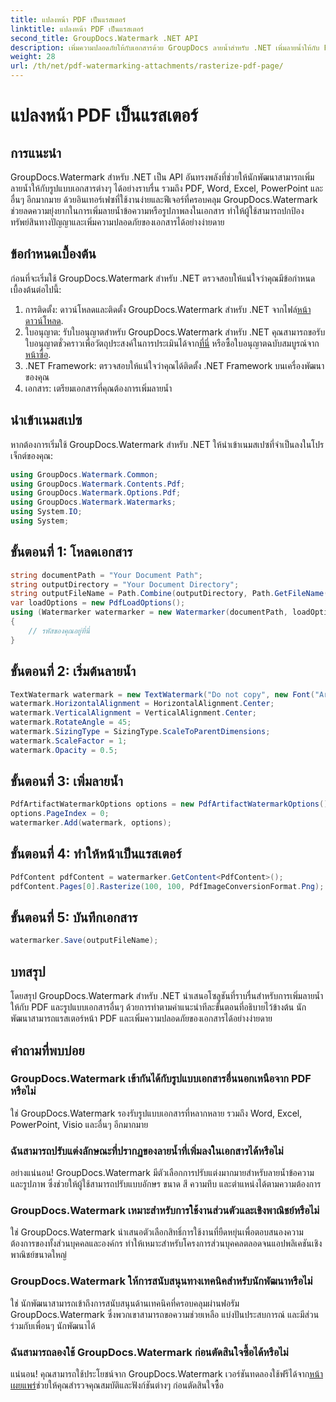 ```yaml
---
title: แปลงหน้า PDF เป็นแรสเตอร์
linktitle: แปลงหน้า PDF เป็นแรสเตอร์
second_title: GroupDocs.Watermark .NET API
description: เพิ่มความปลอดภัยให้กับเอกสารด้วย GroupDocs ลายน้ำสำหรับ .NET เพิ่มลายน้ำให้กับ PDF และรูปแบบอื่นๆ ได้อย่างราบรื่น
weight: 28
url: /th/net/pdf-watermarking-attachments/rasterize-pdf-page/
---
```


# แปลงหน้า PDF เป็นแรสเตอร์

## การแนะนำ
GroupDocs.Watermark สำหรับ .NET เป็น API อันทรงพลังที่ช่วยให้นักพัฒนาสามารถเพิ่มลายน้ำให้กับรูปแบบเอกสารต่างๆ ได้อย่างราบรื่น รวมถึง PDF, Word, Excel, PowerPoint และอื่นๆ อีกมากมาย ด้วยอินเทอร์เฟซที่ใช้งานง่ายและฟีเจอร์ที่ครอบคลุม GroupDocs.Watermark ช่วยลดความยุ่งยากในการเพิ่มลายน้ำข้อความหรือรูปภาพลงในเอกสาร ทำให้ผู้ใช้สามารถปกป้องทรัพย์สินทางปัญญาและเพิ่มความปลอดภัยของเอกสารได้อย่างง่ายดาย
## ข้อกำหนดเบื้องต้น
ก่อนที่จะเริ่มใช้ GroupDocs.Watermark สำหรับ .NET ตรวจสอบให้แน่ใจว่าคุณมีข้อกำหนดเบื้องต้นต่อไปนี้:
1. การติดตั้ง: ดาวน์โหลดและติดตั้ง GroupDocs.Watermark สำหรับ .NET จากไฟล์[หน้าดาวน์โหลด](https://releases.groupdocs.com/Watermark/net/).
2.  ใบอนุญาต: รับใบอนุญาตสำหรับ GroupDocs.Watermark สำหรับ .NET คุณสามารถขอรับใบอนุญาตชั่วคราวเพื่อวัตถุประสงค์ในการประเมินได้จาก[ที่นี่](https://purchase.groupdocs.com/temporary-license/) หรือซื้อใบอนุญาตฉบับสมบูรณ์จาก[หน้าซื้อ](https://purchase.groupdocs.com/buy).
3. .NET Framework: ตรวจสอบให้แน่ใจว่าคุณได้ติดตั้ง .NET Framework บนเครื่องพัฒนาของคุณ
4. เอกสาร: เตรียมเอกสารที่คุณต้องการเพิ่มลายน้ำ

## นำเข้าเนมสเปซ
หากต้องการเริ่มใช้ GroupDocs.Watermark สำหรับ .NET ให้นำเข้าเนมสเปซที่จำเป็นลงในโปรเจ็กต์ของคุณ:
```csharp
using GroupDocs.Watermark.Common;
using GroupDocs.Watermark.Contents.Pdf;
using GroupDocs.Watermark.Options.Pdf;
using GroupDocs.Watermark.Watermarks;
using System.IO;
using System;
```
## ขั้นตอนที่ 1: โหลดเอกสาร
```csharp
string documentPath = "Your Document Path";
string outputDirectory = "Your Document Directory";
string outputFileName = Path.Combine(outputDirectory, Path.GetFileName(documentPath));
var loadOptions = new PdfLoadOptions();
using (Watermarker watermarker = new Watermarker(documentPath, loadOptions))
{
    // รหัสของคุณอยู่ที่นี่
}
```
## ขั้นตอนที่ 2: เริ่มต้นลายน้ำ
```csharp
TextWatermark watermark = new TextWatermark("Do not copy", new Font("Arial", 8));
watermark.HorizontalAlignment = HorizontalAlignment.Center;
watermark.VerticalAlignment = VerticalAlignment.Center;
watermark.RotateAngle = 45;
watermark.SizingType = SizingType.ScaleToParentDimensions;
watermark.ScaleFactor = 1;
watermark.Opacity = 0.5;
```
## ขั้นตอนที่ 3: เพิ่มลายน้ำ
```csharp
PdfArtifactWatermarkOptions options = new PdfArtifactWatermarkOptions();
options.PageIndex = 0;
watermarker.Add(watermark, options);
```
## ขั้นตอนที่ 4: ทำให้หน้าเป็นแรสเตอร์
```csharp
PdfContent pdfContent = watermarker.GetContent<PdfContent>();
pdfContent.Pages[0].Rasterize(100, 100, PdfImageConversionFormat.Png);
```
## ขั้นตอนที่ 5: บันทึกเอกสาร
```csharp
watermarker.Save(outputFileName);
```

## บทสรุป
โดยสรุป GroupDocs.Watermark สำหรับ .NET นำเสนอโซลูชันที่ราบรื่นสำหรับการเพิ่มลายน้ำให้กับ PDF และรูปแบบเอกสารอื่นๆ ด้วยการทำตามคำแนะนำทีละขั้นตอนที่อธิบายไว้ข้างต้น นักพัฒนาสามารถแรสเตอร์หน้า PDF และเพิ่มความปลอดภัยของเอกสารได้อย่างง่ายดาย
## คำถามที่พบบ่อย
### GroupDocs.Watermark เข้ากันได้กับรูปแบบเอกสารอื่นนอกเหนือจาก PDF หรือไม่
ใช่ GroupDocs.Watermark รองรับรูปแบบเอกสารที่หลากหลาย รวมถึง Word, Excel, PowerPoint, Visio และอื่นๆ อีกมากมาย
### ฉันสามารถปรับแต่งลักษณะที่ปรากฏของลายน้ำที่เพิ่มลงในเอกสารได้หรือไม่
อย่างแน่นอน! GroupDocs.Watermark มีตัวเลือกการปรับแต่งมากมายสำหรับลายน้ำข้อความและรูปภาพ ซึ่งช่วยให้ผู้ใช้สามารถปรับแบบอักษร ขนาด สี ความทึบ และตำแหน่งได้ตามความต้องการ
### GroupDocs.Watermark เหมาะสำหรับการใช้งานส่วนตัวและเชิงพาณิชย์หรือไม่
ใช่ GroupDocs.Watermark นำเสนอตัวเลือกสิทธิ์การใช้งานที่ยืดหยุ่นเพื่อตอบสนองความต้องการของทั้งส่วนบุคคลและองค์กร ทำให้เหมาะสำหรับโครงการส่วนบุคคลตลอดจนแอปพลิเคชันเชิงพาณิชย์ขนาดใหญ่
### GroupDocs.Watermark ให้การสนับสนุนทางเทคนิคสำหรับนักพัฒนาหรือไม่
ใช่ นักพัฒนาสามารถเข้าถึงการสนับสนุนด้านเทคนิคที่ครอบคลุมผ่านฟอรัม GroupDocs.Watermark ซึ่งพวกเขาสามารถขอความช่วยเหลือ แบ่งปันประสบการณ์ และมีส่วนร่วมกับเพื่อนๆ นักพัฒนาได้
### ฉันสามารถลองใช้ GroupDocs.Watermark ก่อนตัดสินใจซื้อได้หรือไม่
แน่นอน! คุณสามารถใช้ประโยชน์จาก GroupDocs.Watermark เวอร์ชันทดลองใช้ฟรีได้จาก[หน้าเผยแพร่](https://releases.groupdocs.com/)ช่วยให้คุณสำรวจคุณสมบัติและฟังก์ชันต่างๆ ก่อนตัดสินใจซื้อ